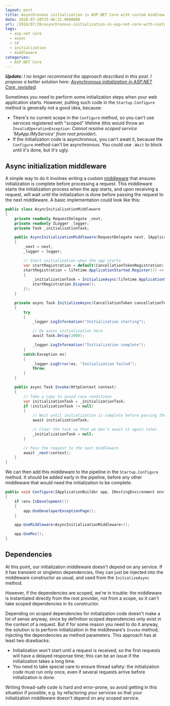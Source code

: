 ```yaml
---
layout: post
title: Asynchronous initialization in ASP.NET Core with custom middleware
date: 2018-07-20T15:46:31.0000000
url: /2018/07/20/asynchronous-initialization-in-asp-net-core-with-custom-middleware/
tags:
  - asp.net core
  - async
  - C#
  - initialization
  - middleware
categories:
  - ASP.NET Core
---
```



***Update:** I no longer recommend the approach described in this post. I propose a better solution here: [Asynchronous initialization in ASP.NET Core, revisited](https://www.thomaslevesque.com/2018/09/25/asynchronous-initialization-in-asp-net-core-revisited/).*

Sometimes you need to perform some initialization steps when your web application starts. However, putting such code in the `Startup.Configure` method is generally not a good idea, because:

- There's no current scope in the `Configure` method, so you can't use services registered with "scoped" lifetime (this would throw an `InvalidOperationException`: *Cannot resolve scoped service 'MyApp.IMyService' from root provider*).
- If the initialization code is asynchronous, you can't await it, because the `Configure` method can't be asynchronous. You could use `.Wait` to block until it's done, but it's ugly.


## Async initialization middleware

A simple way to do it involves writing a custom [middleware](https://www.thomaslevesque.com/2018/03/27/understanding-the-asp-net-core-middleware-pipeline/) that ensures initialization is complete before processing a request. This middleware starts the initialization process when the app starts, and upon receiving a request, will wait until the initialization is done before passing the request to the next middleware. A basic implementation could look like this:

```csharp
public class AsyncInitializationMiddleware
{
    private readonly RequestDelegate _next;
    private readonly ILogger _logger;
    private Task _initializationTask;

    public AsyncInitializationMiddleware(RequestDelegate next, IApplicationLifetime lifetime, ILogger<AsyncInitializationMiddleware> logger)
    {
        _next = next;
        _logger = logger;

        // Start initialization when the app starts
        var startRegistration = default(CancellationTokenRegistration);
        startRegistration = lifetime.ApplicationStarted.Register(() =>
        {
            _initializationTask = InitializeAsync(lifetime.ApplicationStopping);
            startRegistration.Dispose();
        });
    }

    private async Task InitializeAsync(CancellationToken cancellationToken)
    {
        try
        {
            _logger.LogInformation("Initialization starting");

            // Do async initialization here
            await Task.Delay(2000);

            _logger.LogInformation("Initialization complete");
        }
        catch(Exception ex)
        {
            _logger.LogError(ex, "Initialization failed");
            throw;
        }
    }

    public async Task Invoke(HttpContext context)
    {
        // Take a copy to avoid race conditions
        var initializationTask = _initializationTask;
        if (initializationTask != null)
        {
            // Wait until initialization is complete before passing the request to next middleware
            await initializationTask;

            // Clear the task so that we don't await it again later.
            _initializationTask = null;
        }

        // Pass the request to the next middleware
        await _next(context);
    }
}
```

We can then add this middleware to the pipeline in the `Startup.Configure` method. It should be added early in the pipeline, before any other middleware that would need the initialization to be complete.

```csharp
public void Configure(IApplicationBuilder app, IHostingEnvironment env)
{
    if (env.IsDevelopment())
    {
        app.UseDeveloperExceptionPage();
    }

    app.UseMiddleware<AsyncInitializationMiddleware>();

    app.UseMvc();
}
```

## Dependencies

At this point, our initialization middleware doesn't depend on any service. If it has transient or singleton dependencies, they can just be injected into the middleware constructor as usual, and used from the `InitializeAsync` method.

However, if the dependencies are scoped, we're in trouble: the middleware is instantiated directly from the root provider, not from a scope, so it can't take scoped dependencies in its constructor.

Depending on scoped dependencies for initialization code doesn't make a lot of sense anyway, since by definition scoped dependencies only exist in the context of a request. But if for some reason you need to do it anyway, the solution is to perform initialization in the middleware's `Invoke` method, injecting the dependencies as method parameters. This approach has at least two drawbacks:

- Initialization won't start until a request is received, so the first requests will have a delayed response time; this can be an issue if the initialization takes a long time.
- You need to take special care to ensure thread safety: the initialization code must run only once, even if several requests arrive before initialization is done.


Writing thread-safe code is hard and error-prone, so avoid getting in this situation if possible, e.g. by refactoring your services so that your initialization middleware doesn't depend on any scoped service.

